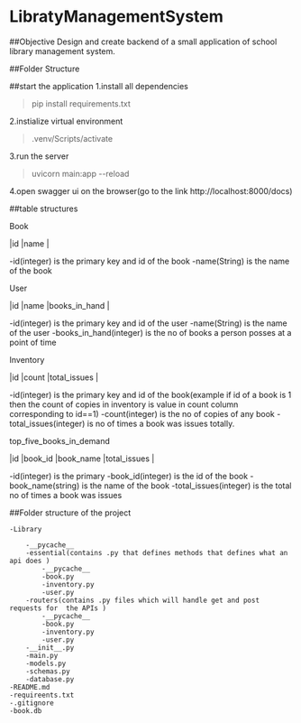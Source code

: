 # LibratyManagementSystem
##Objective
Design and create backend of a small application of school library management system.

##Folder Structure

##start the application
1.install all dependencies

>pip install requirements.txt

2.instialize virtual environment

>.venv/Scripts/activate

3.run the server

>uvicorn main:app --reload

4.open swagger ui on the browser(go to the link http://localhost:8000/docs)

##table structures

Book

|id |name |

-id(integer) is the primary key and id of the book
-name(String) is the name of the book

User

|id |name |books_in_hand |

-id(integer) is the primary key and id of the user
-name(String) is the name of the user
-books_in_hand(integer) is the no of books a person posses at a point of time

Inventory

|id |count |total_issues |

-id(integer) is the primary key and id of the book(example if id of a book is 1 then the count of copies in inventory is value in count column corresponding to id==1)
-count(integer) is the no of copies of any book
-total_issues(integer) is no of times a book was issues totally.


top_five_books_in_demand

|id |book_id |book_name |total_issues |

-id(integer) is the primary
-book_id(integer) is the id of the book
-book_name(string) is the name of the book
-total_issues(integer) is the total no of times a book was issues 


 ##Folder structure of the project  
 
	-Library
		
		-__pycache__
		-essential(contains .py that defines methods that defines what an api does )
			-__pycache__
			-book.py
			-inventory.py
			-user.py
		-routers(contains .py files which will handle get and post requests for  the APIs )
			-__pycache__
			-book.py
			-inventory.py
			-user.py
		-__init__.py
		-main.py
		-models.py
		-schemas.py
		-database.py
	-README.md
	-requireents.txt
	-.gitignore
    -book.db
